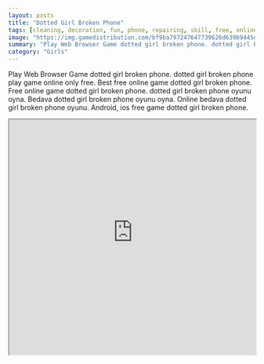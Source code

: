 ```yaml
---
layout: posts
title: "Dotted Girl Broken Phone"
tags: [cleaning, decoration, fun, phone, repairing, skill, free, online, games, oyna, game, free, games, play, play, games]
image: "https://img.gamedistribution.com/bf9ba797247647739626d639b9445d75.jpg"
summary: "Play Web Browser Game dotted girl broken phone. dotted girl broken phone play game online only free. Best free online game dotted girl broken phone. Free online game dotted girl broken phone. dotted girl broken phone oyunu oyna. Bedava dotted girl broken phone oyunu oyna. Online bedava dotted girl broken phone oyunu. Android, ios free game dotted girl broken phone."
category: "Girls"
---
```


Play Web Browser Game dotted girl broken phone. dotted girl broken phone play game online only free. Best free online game dotted girl broken phone. Free online game dotted girl broken phone. dotted girl broken phone oyunu oyna. Bedava dotted girl broken phone oyunu oyna. Online bedava dotted girl broken phone oyunu. Android, ios free game dotted girl broken phone.

<iframe width="100%" height="480px;" src="https://html5.gamedistribution.com/bf9ba797247647739626d639b9445d75/"></iframe>